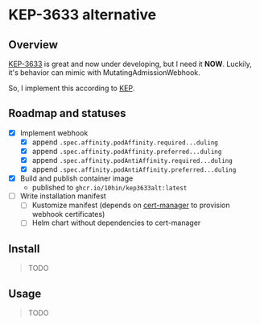 # KEP-3633 alternative

## Overview

[KEP-3633][original-kep-latest] is great and now under developing, but I need it **NOW**.
Luckily, it's behavior can mimic with MutatingAdmissionWebhook.

[original-kep-latest]: https://github.com/kubernetes/enhancements/tree/master/keps/sig-scheduling/3633-matchlabelkeys-to-podaffinity

So, I implement this according to [KEP][original-kep-referencing].

[original-kep-referencing]: https://github.com/kubernetes/enhancements/tree/35befff0ad33187b2c93141d5fe1513a1b4a39a1/keps/sig-scheduling/3633-matchlabelkeys-to-podaffinity

## Roadmap and statuses

- [X] Implement webhook
    - [X] append `.spec.affinity.podAffinity.required...duling`
    - [X] append `.spec.affinity.podAffinity.preferred...duling`
    - [X] append `.spec.affinity.podAntiAffinity.required...duling`
    - [X] append `.spec.affinity.podAntiAffinity.preferred...duling`
- [X] Build and publish container image
    - published to `ghcr.io/10hin/kep3633alt:latest`
- [ ] Write installation manifest
    - [ ] Kustomize manifest (depends on [cert-manager](https://cert-manager.io) to provision webhook certificates)
    - [ ] Helm chart without dependencies to cert-manager

## Install

> TODO

## Usage

> TODO
